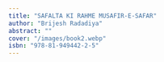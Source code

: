 ```yaml
---
title: "SAFALTA KI RAHME MUSAFIR-E-SAFAR"
author: "Brijesh Radadiya"
abstract: ""
cover: "/images/book2.webp"
isbn: "978-81-949442-2-5"
---
```

